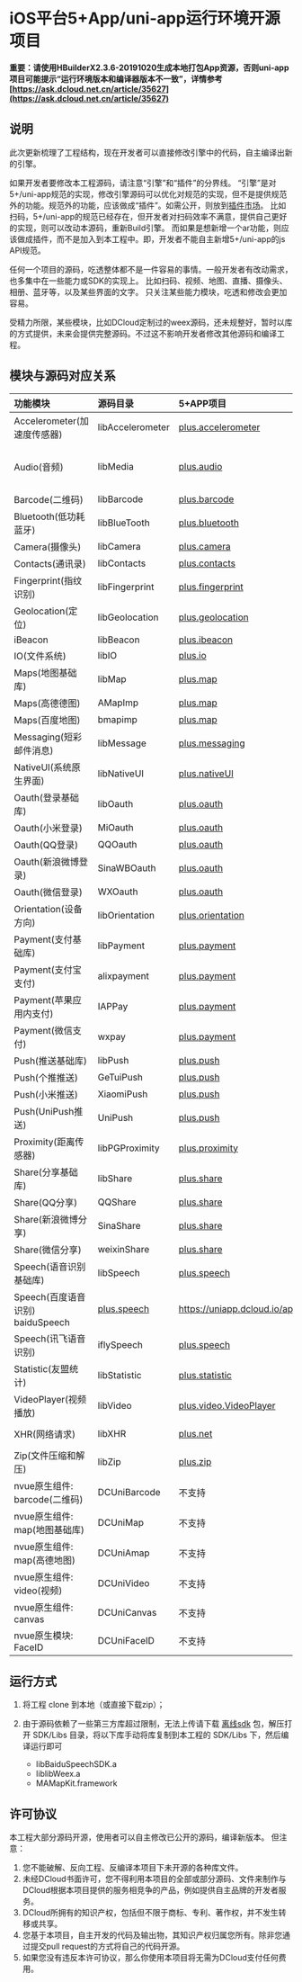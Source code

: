 # iOS平台5+App/uni-app运行环境开源项目

**重要：请使用HBuilderX2.3.6-20191020生成本地打包App资源，否则uni-app项目可能提示“运行环境版本和编译器版本不一致”，详情参考[https://ask.dcloud.net.cn/article/35627](https://ask.dcloud.net.cn/article/35627)**


## 说明
此次更新梳理了工程结构，现在开发者可以直接修改引擎中的代码，自主编译出新的引擎。

如果开发者要修改本工程源码，请注意“引擎”和“插件”的分界线。
“引擎”是对5+/uni-app规范的实现，修改引擎源码可以优化对规范的实现，但不是提供规范外的功能。规范外的功能，应该做成“插件”。如需公开，则放到[插件市场](https://ext.dcloud.net.cn/)。
比如扫码，5+/uni-app的规范已经存在，但开发者对扫码效率不满意，提供自己更好的实现，则可以改动本源码，重新Build引擎。
而如果是想新增一个ar功能，则应该做成插件，而不是加入到本工程中。即，开发者不能自主新增5+/uni-app的js API规范。

任何一个项目的源码，吃透整体都不是一件容易的事情。一般开发者有改动需求，也多集中在一些能力或SDK的实现上。
比如扫码、视频、地图、直播、摄像头、相册、蓝牙等，以及某些界面的文字。
只关注某些能力模块，吃透和修改会更加容易。

受精力所限，某些模块，比如DCloud定制过的weex源码，还未规整好，暂时以库的方式提供，未来会提供完整源码。不过这不影响开发者修改其他源码和编译工程。


## 模块与源码对应关系
| 功能模块                  | 源码目录                  | 5+APP项目                | uni-app项目              |
| :-------                | :-------                | :-------                | :-------                |
| Accelerometer(加速度传感器)   | libAccelerometer      | [plus.accelerometer](https://www.html5plus.org/doc/zh_cn/accelerometer.html) | https://uniapp.dcloud.io/api/system/compass |
| Audio(音频)                  | libMedia              | [plus.audio](https://www.html5plus.org/doc/zh_cn/audio.html) | https://uniapp.dcloud.io/api/media/record-manager https://uniapp.dcloud.io/api/media/audio-context |
| Barcode(二维码)              | libBarcode            | [plus.barcode](https://www.html5plus.org/doc/zh_cn/barcode.html) | https://uniapp.dcloud.io/api/system/barcode |
| Bluetooth(低功耗蓝牙)        | libBlueTooth          | [plus.bluetooth](https://www.html5plus.org/doc/zh_cn/bluetooth.html) | https://uniapp.dcloud.io/api/system/bluetooth |
| Camera(摄像头)               | libCamera             | [plus.camera](https://www.html5plus.org/doc/zh_cn/camera.html) | https://uniapp.dcloud.io/api/media/image |
| Contacts(通讯录)             | libContacts           | [plus.contacts](https://www.html5plus.org/doc/zh_cn/contacts.html) | https://uniapp.dcloud.io/api/system/contact |
| Fingerprint(指纹识别)        | libFingerprint        | [plus.fingerprint](https://www.html5plus.org/doc/zh_cn/fingerprint.html) | https://uniapp.dcloud.io/api/other/authentication |
| Geolocation(定位)           | libGeolocation         | [plus.geolocation](https://www.html5plus.org/doc/zh_cn/geolocation.html) | https://uniapp.dcloud.io/api/location/location |
| iBeacon                     | libBeacon             | [plus.ibeacon](https://www.html5plus.org/doc/zh_cn/ibeacon.html) | https://uniapp.dcloud.io/api/system/ibeacon |
| IO(文件系统)                 | libIO                 | [plus.io](https://www.html5plus.org/doc/zh_cn/io.html) | https://uniapp.dcloud.io/api/file/file |
| Maps(地图基础库)             | libMap                | [plus.map](https://www.html5plus.org/doc/zh_cn/maps.html) | https://uniapp.dcloud.io/api/location/map |
|Maps(高德德图)                | AMapImp               | [plus.map](https://www.html5plus.org/doc/zh_cn/maps.html) | https://uniapp.dcloud.io/api/location/map |
| Maps(百度地图)               | bmapimp               | [plus.map](https://www.html5plus.org/doc/zh_cn/maps.html) | https://uniapp.dcloud.io/api/location/map |
| Messaging(短彩邮件消息)       | libMessage            | [plus.messaging](https://www.html5plus.org/doc/zh_cn/messaging.html) |
|NativeUI(系统原生界面)         | libNativeUI	           | [plus.nativeUI](https://www.html5plus.org/doc/zh_cn/nativeui.html) |
| Oauth(登录基础库)             | libOauth              | [plus.oauth](https://www.html5plus.org/doc/zh_cn/oauth.html) | https://uniapp.dcloud.io/api/plugins/login |
| Oauth(小米登录)               | MiOauth              | [plus.oauth](https://www.html5plus.org/doc/zh_cn/oauth.html) | https://uniapp.dcloud.io/api/plugins/login |
| Oauth(QQ登录)                 | QQOauth              | [plus.oauth](https://www.html5plus.org/doc/zh_cn/oauth.html) | https://uniapp.dcloud.io/api/plugins/login |
| Oauth(新浪微博登录)            | SinaWBOauth          | [plus.oauth](https://www.html5plus.org/doc/zh_cn/oauth.html) | https://uniapp.dcloud.io/api/plugins/login |
| Oauth(微信登录)                | WXOauth              | [plus.oauth](https://www.html5plus.org/doc/zh_cn/oauth.html) | https://uniapp.dcloud.io/api/plugins/login |
| Orientation(设备方向)          | libOrientation       | [plus.orientation](https://www.html5plus.org/doc/zh_cn/orientation.html) |
| Payment(支付基础库)            | libPayment           | [plus.payment](https://www.html5plus.org/doc/zh_cn/payment.html) | https://uniapp.dcloud.io/api/plugins/payment |
| Payment(支付宝支付)            | alixpayment          | [plus.payment](https://www.html5plus.org/doc/zh_cn/payment.html) | https://uniapp.dcloud.io/api/plugins/payment |
| Payment(苹果应用内支付)        | IAPPay	               | [plus.payment](https://www.html5plus.org/doc/zh_cn/payment.html) | https://uniapp.dcloud.io/api/plugins/payment |
| Payment(微信支付)              | wxpay                | [plus.payment](https://www.html5plus.org/doc/zh_cn/payment.html) | https://uniapp.dcloud.io/api/plugins/payment |
| Push(推送基础库)               | libPush              | [plus.push](https://www.html5plus.org/doc/zh_cn/push.html) | https://uniapp.dcloud.io/api/plugins/push |
| Push(个推推送)                 | GeTuiPush            | [plus.push](https://www.html5plus.org/doc/zh_cn/push.html) | https://uniapp.dcloud.io/api/plugins/push |
| Push(小米推送)                 | XiaomiPush           | [plus.push](https://www.html5plus.org/doc/zh_cn/push.html) | https://uniapp.dcloud.io/api/plugins/push |
| Push(UniPush推送)             | UniPush               | [plus.push](https://www.html5plus.org/doc/zh_cn/push.html) | https://uniapp.dcloud.io/api/plugins/push |
| Proximity(距离传感器)          | libPGProximity        | [plus.proximity](https://www.html5plus.org/doc/zh_cn/proximity.html) |
| Share(分享基础库)              | libShare              | [plus.share](https://www.html5plus.org/doc/zh_cn/share.html) | https://uniapp.dcloud.io/api/plugins/share |
| Share(QQ分享)                 | QQShare               | [plus.share](https://www.html5plus.org/doc/zh_cn/share.html) | https://uniapp.dcloud.io/api/plugins/share |
| Share(新浪微博分享)            | SinaShare             | [plus.share](https://www.html5plus.org/doc/zh_cn/share.html) | https://uniapp.dcloud.io/api/plugins/share |
| Share(微信分享)                | weixinShare           | [plus.share](https://www.html5plus.org/doc/zh_cn/share.html) | https://uniapp.dcloud.io/api/plugins/share |
| Speech(语音识别基础库)          | libSpeech	            | [plus.speech](https://www.html5plus.org/doc/zh_cn/speech.html) | https://uniapp.dcloud.io/api/plugins/voice |
| Speech(百度语音识别)             baiduSpeech           | [plus.speech](https://www.html5plus.org/doc/zh_cn/speech.html) | https://uniapp.dcloud.io/api/plugins/voice |
| Speech(讯飞语音识别)            | iflySpeech           | [plus.speech](https://www.html5plus.org/doc/zh_cn/speech.html) | https://uniapp.dcloud.io/api/plugins/voice |
| Statistic(友盟统计)             | libStatistic         | [plus.statistic](https://www.html5plus.org/doc/zh_cn/statistic.html) |
| VideoPlayer(视频播放)           | libVideo             | [plus.video.VideoPlayer](https://www.html5plus.org/doc/zh_cn/video.html#plus.video.VideoPlayer) | https://uniapp.dcloud.io/api/media/video |
| XHR(网络请求)                   | libXHR               | [plus.net](https://www.html5plus.org/doc/zh_cn/xhr.html) | https://uniapp.dcloud.io/api/request/request?id=request |
| Zip(文件压缩和解压)	             | libZip               | [plus.zip](https://www.html5plus.org/doc/zh_cn/zip.html) |
| nvue原生组件: barcode(二维码)    | DCUniBarcode         | 不支持 | https://uniapp.dcloud.io/component/barcode |
| nvue原生组件: map(地图基础库)    | DCUniMap             | 不支持 | https://uniapp.dcloud.io/component/map |
| nvue原生组件: map(高德地图)      | DCUniAmap            | 不支持 | https://uniapp.dcloud.io/component/map |
| nvue原生组件: video(视频)        | DCUniVideo           | 不支持 | https://uniapp.dcloud.io/component/video |
| nvue原生组件: canvas            | DCUniCanvas          | 不支持 | https://github.com/dcloudio/NvueCanvasDemo |
| nvue原生模块: FaceID            | DCUniFaceID          | 不支持 | https://uniapp.dcloud.io/api/other/authentication |



## 运行方式

1. 将工程 clone 到本地（或直接下载zip）；
2. 由于源码依赖了一些第三方库超过限制，无法上传请下载 [离线sdk](https://ask.dcloud.net.cn/docs/#//ask.dcloud.net.cn/article/103) 包，解压打开 SDK/Libs 目录，将以下库手动将库复制到本工程的 SDK/Libs 下，然后编译运行即可

	- libBaiduSpeechSDK.a
	- liblibWeex.a
	- MAMapKit.framework

## 许可协议
本工程大部分源码开源，使用者可以自主修改已公开的源码，编译新版本。
但注意：

1. 您不能破解、反向工程、反编译本项目下未开源的各种库文件。
2. 未经DCloud书面许可，您不得利用本项目的全部或部分源码、文件来制作与DCloud根据本项目提供的服务相竞争的产品，例如提供自主品牌的开发者服务。
3. DCloud所拥有的知识产权，包括但不限于商标、专利、著作权，并不发生转移或共享。
4. 您基于本项目，自主开发的代码及输出物，其知识产权归属您所有。除非您通过提交pull request的方式将自己的代码开源。
5. 如果您没有违反本许可协议，那么你使用本项目将无需为DCloud支付任何费用。
